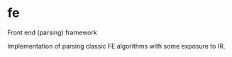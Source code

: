 # fe
Front end (parsing) framework

Implementation of parsing classic FE algorithms with some exposure to IR.
